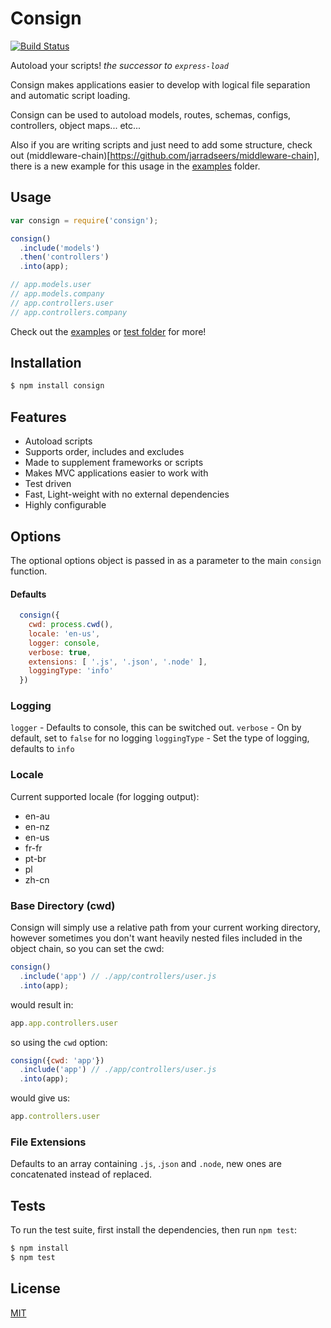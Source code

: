 # Consign

[![Build Status](https://travis-ci.org/jarradseers/consign.svg?branch=develop)](https://travis-ci.org/jarradseers/consign)

  Autoload your scripts! _the successor to `express-load`_

  Consign makes applications easier to develop with logical file separation and automatic script loading.

  Consign can be used to autoload models, routes, schemas, configs, controllers, object maps... etc...

  Also if you are writing scripts and just need to add some structure, check out (middleware-chain)[https://github.com/jarradseers/middleware-chain], there is a new example for this usage in the [examples](examples) folder.

## Usage

```js
var consign = require('consign');

consign()
  .include('models')
  .then('controllers')
  .into(app);

// app.models.user
// app.models.company
// app.controllers.user
// app.controllers.company
```

Check out the [examples](examples) or [test folder](test) for more!

## Installation

```bash
$ npm install consign
```

## Features

  * Autoload scripts
  * Supports order, includes and excludes
  * Made to supplement frameworks or scripts
  * Makes MVC applications easier to work with
  * Test driven
  * Fast, Light-weight with no external dependencies
  * Highly configurable

## Options

  The optional options object is passed in as a parameter to the main `consign` function.

#### Defaults
  ```js
    consign({
      cwd: process.cwd(),
      locale: 'en-us',
      logger: console,
      verbose: true,
      extensions: [ '.js', '.json', '.node' ],
      loggingType: 'info'
    })
  ```

### Logging

  `logger` - Defaults to console, this can be switched out.
  `verbose` - On by default, set to `false` for no logging
  `loggingType` - Set the type of logging, defaults to `info`

### Locale

Current supported locale (for logging output):

  - en-au
  - en-nz
  - en-us
  - fr-fr
  - pt-br
  - pl
  - zh-cn

### Base Directory (cwd)

  Consign will simply use a relative path from your current working directory, however sometimes you don't want heavily nested files included in the object chain, so you can set the cwd:

  ```js
  consign()
    .include('app') // ./app/controllers/user.js
    .into(app);
  ```

  would result in:

  ```js
  app.app.controllers.user
  ```

  so using the `cwd` option:

  ```js
  consign({cwd: 'app'})
    .include('app') // ./app/controllers/user.js
    .into(app);
  ```
  would give us:

  ```js
  app.controllers.user
  ```

### File Extensions

  Defaults to an array containing `.js`, .`json` and `.node`, new ones are concatenated instead of replaced.

## Tests

  To run the test suite, first install the dependencies, then run `npm test`:

  ```bash
  $ npm install
  $ npm test
  ```

## License

  [MIT](LICENSE)
